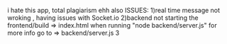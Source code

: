 i hate this app, total plagiarism ehh
also
ISSUES:
1)real time message not wroking , having issues with Socket.io
2)backend not starting the frontend/build => index.html when running  "node  backend/server.js"  for more info go to => backend/server.js
3
